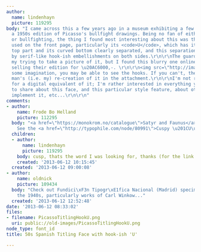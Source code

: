 ```yaml
---
author:
  name: lindenhayn
  picture: 119295
body: "I came across this a few years ago in a museum exhibiting a few pages from
  a 1950s edition of Picasso's bullfight drawings. Being no fan of either Picasso
  or bullfighting, the thing I found most interesting about this was the titling face
  used on the front page, particularly its <code>U</code>, which has its \xBBstraight\xAB
  top part and its curved bottom clearly separated, and this separation empasised
  by serif-like hook-ish embellishments on both sides.\r\n\r\nThe guards interfered
  my trying to take a picture of it, but I found this blurry one online, from someone
  selling their edition for \u20AC6000,-. \r\n\r\n<img src=\"http://images02.olx.es/ui/4/39/91/1348309572_436853891_2-La-tauromaquia-de-picasso-Malaga.jpg\">\r\nhttp://ciudadmalaga.olx.es/la-tauromaquia-de-picasso-iid-436853891\r\n\r\nWith
  some imagination, you may be able to see the hooks. If you can't, there's a poor
  man's (i.e. my) re-creation of it in the attachment.\r\n\r\nI'm not really looking
  for a digital equivalent of it; I'm rather interested in everything you may have
  to share about this face, and this particular style feature, about other faces that
  implement it, etc...\r\n\r\n"
comments:
- author:
    name: Frode Bo Helland
    picture: 112295
  body: "<a href=\"https://monokrom.no/catalogue\">Satyr and Faunus</a> does this.
    See the <a href=\"http://typophile.com/node/80991\">Cuspy \u201CU\u201D thread</a>."
  children:
  - author:
      name: lindenhayn
      picture: 119295
    body: cusp, thats the word I was looking for, thanks (for the link too)!
    created: '2013-06-12 10:15:45'
  created: '2013-06-12 09:00:08'
- author:
    name: oldnick
    picture: 109434
  body: "Check out Fundici\xF3n Tipogr\xE1fica Nacional (Madrid) specimen books from
    the 1940s, particularly works of Carl Winkow..."
  created: '2013-06-12 12:52:48'
date: '2013-06-12 08:33:02'
files:
- filename: PicassoTitlingHookU.png
  uri: public://old-images/PicassoTitlingHookU.png
node_type: font_id
title: 50s Spanish Titling Face with hook-ish 'U'

---
```

